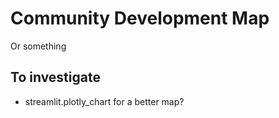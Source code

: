 # Community Development Map

Or something

## To investigate

* streamlit.plotly_chart for a better map?